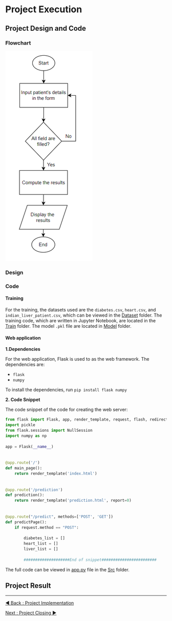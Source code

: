 # Project Execution

## Project Design and Code

### Flowchart

![Flowchart of the project](https://github.com/CharaeKeow/iMedic/blob/main/Documentation/Assets/Execution/Flowchart.png)

### Design

### Code

#### Training

For the training, the datasets used are the `diabetes.csv`, `heart.csv`, and `indian_liver_patient.csv`, which can be viewed in the [Dataset](https://github.com/rootReb0rn/iMedic/tree/main/Dataset) folder. The training code, which are written in Jupyter Notebook, are located in the [Train](https://github.com/rootReb0rn/iMedic/tree/main/Train) folder. The model `.pkl` file are located in [Model](https://github.com/rootReb0rn/iMedic/tree/main/Train) folder.

#### Web application

**1.Dependencies**

For the web application, Flask is used to as the web framework. The dependencies are:

- `flask`
- `numpy`

To install the dependencies, run `pip install flask numpy`

**2. Code Snippet**

The code snippet of the code for creating the web server:

```Python
from flask import Flask, app, render_template, request, flash, redirect
import pickle
from flask.sessions import NullSession
import numpy as np

app = Flask(__name__)


@app.route('/')
def main_page():
    return render_template('index.html')


@app.route('/prediction')
def prediction():
    return render_template('prediction.html', report=0)


@app.route("/predict", methods=['POST', 'GET'])
def predictPage():
    if request.method == "POST":

        diabetes_list = []
        heart_list = []
        liver_list = []

        ####################End of snippet########################
```

The full code can be viewed in [app.py](https://github.com/rootReb0rn/iMedic/blob/main/Src/app.py) file in the [Src](https://github.com/rootReb0rn/iMedic/tree/main/Src) folder.

## Project Result



---
[◀ Back : Project Implementation](A_PROJECT_IMPLEMENTATION.md)

[Next : Project Closing ▶](C_PROJECT_CLOSING.md)